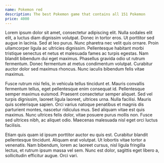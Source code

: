 ```yaml
---
name: Pokemon red
description: The best Pokemon game that contains all 151 Pokemon
price: 4000
---
```


Lorem ipsum dolor sit amet, consectetur adipiscing elit. Nulla sodales elit elit, a luctus diam dignissim volutpat. Donec in tortor eros. Ut porttitor sed augue in lacinia. Sed at leo purus. Nunc pharetra nec velit quis ornare. Proin ullamcorper ligula ac ultricies dignissim. Pellentesque habitant morbi tristique senectus et netus et malesuada fames ac turpis egestas. Nam blandit bibendum dui eget maximus. Phasellus gravida odio ut rutrum fermentum. Donec fermentum at metus condimentum volutpat. Curabitur auctor dolor sed maximus rhoncus. Nunc iaculis bibendum felis vitae maximus.

Fusce rutrum nisi felis, in vehicula tellus tincidunt et. Mauris convallis fermentum tellus, eget pellentesque enim consequat id. Pellentesque semper maximus euismod. Praesent consectetur semper aliquet. Sed vel turpis dignissim, laoreet ligula laoreet, ultrices urna. Nulla facilisi. Mauris quis scelerisque sapien. Orci varius natoque penatibus et magnis dis parturient montes, nascetur ridiculus mus. Sed aliquam vitae est quis maximus. Nunc ultrices felis dolor, vitae posuere purus mollis non. Fusce sed ultrices nibh, ac aliquet odio. Maecenas malesuada nisl eget orci luctus facilisis.

Etiam quis quam id ipsum porttitor auctor eu quis est. Curabitur blandit pellentesque tincidunt. Aliquam erat volutpat. Ut lobortis vitae tortor a venenatis. Nam bibendum, lorem ac laoreet cursus, nisl ligula fringilla lectus, et rutrum ipsum massa vel sem. Nunc est dolor, sagittis eget libero a, sollicitudin efficitur augue. Orci vari.
